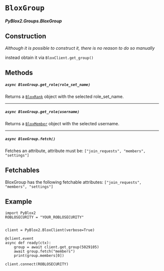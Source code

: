 # `BloxGroup`
##### *PyBlox2.Groups.BloxGroup*

## Construction
*Although it is possible to construct it, there is no reason to do so manually*

instead obtain it via `BloxClient.get_group()`
## Methods

##### `async BloxGroup.get_role(role_set_name)`
Returns a [`BloxRank`](bloxranks.md) object with the selected role_set_name.

---
##### `async BloxGroup.get_role(username)`
Returns a [`BloxMember`](bloxmember.md) object with the selected username.

---
##### `async BloxGroup.fetch()`
Fetches an attribute, attribute must be: `["join_requests", "members", "settings"]`

## Fetchables
BloxGroup has the following fetchable attributes: `["join_requests", "members", "settings"]`

## Example

```
import PyBlox2
ROBLOSECURITY = "YOUR_ROBLOSECURITY"


client = PyBlox2.BloxClient(verbose=True)

@client.event
async def ready(ctx):
    group = await client.get_group(5029105)
    await group.fetch("members")
    print(group.members[0])

client.connect(ROBLOSECURITY)
```